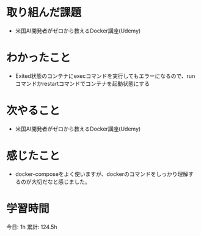 # 取り組んだ課題 
- 米国AI開発者がゼロから教えるDocker講座(Udemy)
# わかったこと   
+ Exited状態のコンテナにexecコマンドを実行してもエラーになるので、runコマンドかrestartコマンドでコンテナを起動状態にする
# 次やること
- 米国AI開発者がゼロから教えるDocker講座(Udemy)
# 感じたこと
- docker-composeをよく使いますが、dockerのコマンドをしっかり理解するのが大切だなと感じました。

# 学習時間  
今日: 1h 
累計: 124.5h 

